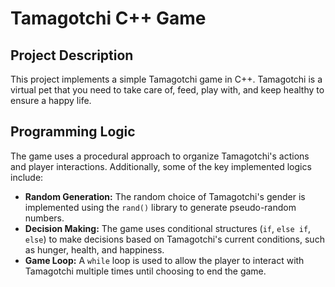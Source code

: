 # Tamagotchi C++ Game

## Project Description
This project implements a simple Tamagotchi game in C++. Tamagotchi is a virtual pet that you need to take care of, feed, play with, and keep healthy to ensure a happy life.

## Programming Logic

The game uses a procedural approach to organize Tamagotchi's actions and player interactions. Additionally, some of the key implemented logics include:

- **Random Generation:** The random choice of Tamagotchi's gender is implemented using the `rand()` library to generate pseudo-random numbers.
- **Decision Making:** The game uses conditional structures (`if`, `else if`, `else`) to make decisions based on Tamagotchi's current conditions, such as hunger, health, and happiness.
- **Game Loop:** A `while` loop is used to allow the player to interact with Tamagotchi multiple times until choosing to end the game.
